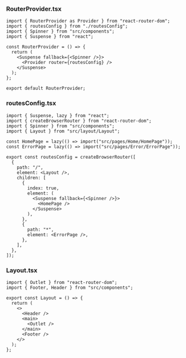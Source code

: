 ### RouterProvider.tsx


    import { RouterProvider as Provider } from "react-router-dom";
    import { routesConfig } from "./routesConfig";
    import { Spinner } from "src/components";
    import { Suspense } from "react";
    
    const RouterProvider = () => {
      return (
        <Suspense fallback={<Spinner />}>
          <Provider router={routesConfig} />
        </Suspense>
      );
    };
    
    export default RouterProvider;

### routesConfig.tsx

    import { Suspense, lazy } from "react";
    import { createBrowserRouter } from "react-router-dom";
    import { Spinner } from "src/components";
    import { Layout } from "src/layout/Layout";
    
    const HomePage = lazy(() => import("src/pages/Home/HomePage"));
    const ErrorPage = lazy(() => import("src/pages/Error/ErrorPage"));
    
    export const routesConfig = createBrowserRouter([
      {
        path: "/",
        element: <Layout />,
        children: [
          {
            index: true,
            element: (
              <Suspense fallback={<Spinner />}>
                <HomePage />
              </Suspense>
            ),
          },
          {
            path: "*",
            element: <ErrorPage />,
          },
        ],
      },
    ]);


    
### Layout.tsx


    import { Outlet } from "react-router-dom";
    import { Footer, Header } from "src/components";
    
    export const Layout = () => {
      return (
        <>
          <Header />
          <main>
            <Outlet />
          </main>
          <Footer />
        </>
      );
    };
